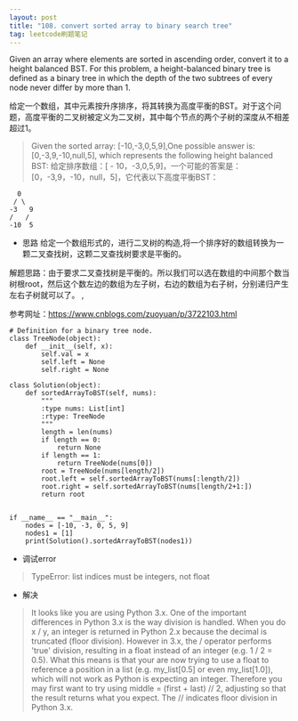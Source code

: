 ```yaml
---
layout: post
title: "108. convert sorted array to binary search tree"
tag: leetcode刷题笔记
---
```

Given an array where elements are sorted in ascending order, convert it to a height balanced BST. For this problem, a height-balanced binary tree is defined as a binary tree in which the depth of the two subtrees of every node never differ by more than 1.

给定一个数组，其中元素按升序排序，将其转换为高度平衡的BST。对于这个问题，高度平衡的二叉树被定义为二叉树，其中每个节点的两个子树的深度从不相差超过1。

>Given the sorted array: [-10,-3,0,5,9],One possible answer is: [0,-3,9,-10,null,5], which represents the following height balanced BST:
>给定排序数组：[ - 10，-3,0,5,9]，一个可能的答案是：[0，-3,9，-10，null，5]，它代表以下高度平衡BST：

      0
     / \
    -3   9
    /   /
    -10  5

- 思路
  给定一个数组形式的，进行二叉树的构造,将一个排序好的数组转换为一颗二叉查找树，这颗二叉查找树要求是平衡的。

解题思路：由于要求二叉查找树是平衡的。所以我们可以选在数组的中间那个数当树根root，然后这个数左边的数组为左子树，右边的数组为右子树，分别递归产生左右子树就可以了。
,

参考网址：<https://www.cnblogs.com/zuoyuan/p/3722103.html>

~~~
# Definition for a binary tree node.
class TreeNode(object):
    def __init__(self, x):
        self.val = x
        self.left = None
        self.right = None

class Solution(object):
    def sortedArrayToBST(self, nums):
        """
        :type nums: List[int]
        :rtype: TreeNode
        """
        length = len(nums)
        if length == 0:
            return None
        if length == 1:
            return TreeNode(nums[0])
        root = TreeNode(nums[length/2])
        root.left = self.sortedArrayToBST(nums[:length/2])
        root.right = self.sortedArrayToBST(nums[length/2+1:])
        return root


if __name__ == "__main__":
    nodes = [-10, -3, 0, 5, 9]
    nodes1 = [1]
    print(Solution().sortedArrayToBST(nodes1))

~~~

- 调试error
>TypeError: list indices must be integers, not float
- 解决
>It looks like you are using Python 3.x. One of the important differences in Python 3.x is the way division is handled. When you do x / y, an integer is returned in Python 2.x because the decimal is truncated (floor division). However in 3.x, the / operator performs 'true' division, resulting in a float instead of an integer (e.g. 1 / 2 = 0.5). What this means is that your are now trying to use a float to reference a position in a list (e.g. my_list[0.5] or even my_list[1.0]), which will not work as Python is expecting an integer. Therefore you may first want to try using middle = (first + last) // 2, adjusting so that the result returns what you expect. The // indicates floor division in Python 3.x.
